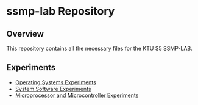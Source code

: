 # ssmp-lab Repository

## Overview
This repository contains all the necessary files for the KTU S5 SSMP-LAB.

## Experiments
- [Operating Systems Experiments](https://github.com/Xrg360/ssmp-lab/tree/main/OS)
- [System Software Experiments](https://github.com/Xrg360/ssmp-lab/tree/main/SS)
- [Microprocessor and Microcontroller Experiments](https://github.com/Xrg360/ssmp-lab/tree/main/MPMC)
